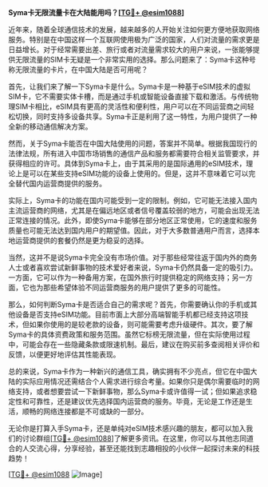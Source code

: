 **Syma卡无限流量卡在大陆能用吗？[[TG💪+ @esim1088](https://t.me/s/esim1088)]**

近年来，随着全球通信技术的发展，越来越多的人开始关注如何更方便地获取网络服务。特别是在中国这样一个互联网使用极为广泛的国家，人们对流量的需求更是日益增长。对于经常需要出差、旅行或者对流量需求较大的用户来说，一张能够提供无限流量的SIM卡无疑是一个非常实用的选择。那么问题来了：Syma卡这种号称无限流量的卡片，在中国大陆是否可用呢？

首先，让我们来了解一下Syma卡是什么。Syma卡是一种基于eSIM技术的虚拟SIM卡，它不需要实体卡槽，而是通过手机或智能设备直接下载和激活。与传统物理SIM卡相比，eSIM具有更高的灵活性和便利性，用户可以在不同运营商之间轻松切换，同时支持多设备共享。Syma卡正是利用了这一特性，为用户提供了一种全新的移动通信解决方案。

然而，关于Syma卡能否在中国大陆使用的问题，答案并不简单。根据我国现行的法律法规，所有进入中国市场销售的通信产品和服务都需要符合相关监管要求，并获得相应的许可。具体到Syma卡上，由于其采用的是国际通用的eSIM技术，理论上是可以在某些支持eSIM功能的设备上使用的。但是，这并不意味着它可以完全替代国内运营商提供的服务。

实际上，Syma卡的功能在国内可能受到一定的限制。例如，它可能无法接入国内主流运营商的网络，尤其是在偏远地区或者信号覆盖较弱的地方，可能会出现无法正常连接的情况。此外，即使Syma卡能够在部分地区正常使用，它的速度和服务质量也可能无法达到国内用户的期望值。因此，对于大多数普通用户而言，选择本地运营商提供的套餐仍然是更为稳妥的选择。

当然，这并不是说Syma卡完全没有市场价值。对于那些经常往返于国内外的商务人士或者喜欢尝试新鲜事物的技术爱好者来说，Syma卡仍然具备一定的吸引力。一方面，它可以作为一种备用方案，在国外旅行时提供稳定的网络支持；另一方面，它也为那些希望体验不同运营商服务的用户提供了更多的可能性。

那么，如何判断Syma卡是否适合自己的需求呢？首先，你需要确认你的手机或其他设备是否支持eSIM功能。目前市面上大部分高端智能手机都已经支持这项技术，但如果你使用的是较老款的设备，则可能需要考虑升级硬件。其次，要了解Syma卡的具体资费政策和服务范围。虽然它标榜无限流量，但在实际使用过程中，可能会存在一些隐藏条款或限速机制。最后，建议在购买前多查阅相关评价和反馈，以便更好地评估其性能表现。

总的来说，Syma卡作为一种新兴的通信工具，确实拥有不少亮点，但它在中国大陆的实际应用情况还需结合个人需求进行综合考量。如果你只是偶尔需要临时的网络支持，或者想要尝试一下新鲜事物，那么Syma卡或许值得一试；但如果追求稳定性和可靠性，还是建议优先选择国内运营商的服务。毕竟，无论是工作还是生活，顺畅的网络连接都是不可或缺的一部分。

无论你是打算入手Syma卡，还是单纯对eSIM技术感兴趣的朋友，都可以加入我们的讨论群组[[TG💪+ @esim1088](https://t.me/s/esim1088)]了解更多资讯。在这里，你可以与其他志同道合的人交流心得，分享经验，甚至还能找到志趣相投的小伙伴一起探讨未来的科技趋势！

[[TG💪+ @esim1088](https://t.me/s/esim1088) ![Image](https://i.postimg.cc/4NQfJmqS/Snipaste-2025-05-13-00-14-12.png)]